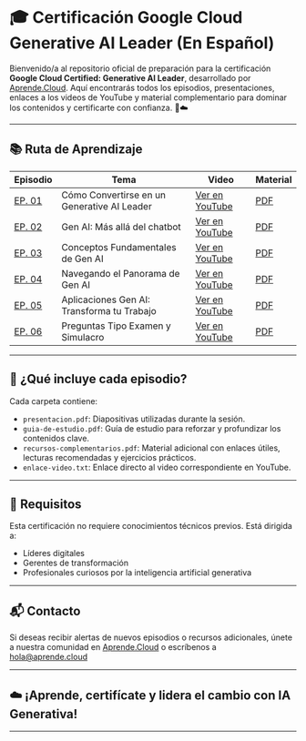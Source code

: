 # 🎓 Certificación Google Cloud Generative AI Leader (En Español)

Bienvenido/a al repositorio oficial de preparación para la certificación **Google Cloud Certified: Generative AI Leader**, desarrollado por [Aprende.Cloud](https://aprende.cloud). Aquí encontrarás todos los episodios, presentaciones, enlaces a los videos de YouTube y material complementario para dominar los contenidos y certificarte con confianza. 🤖☁️

---

## 📚 Ruta de Aprendizaje

| Episodio | Tema | Video | Material |
|----------|------|-------|----------|
| [EP. 01](ctr-gcp-generative-ai-leader-ep-01/) | Cómo Convertirse en un Generative AI Leader | [Ver en YouTube](https://www.youtube.com/watch?v=rVoZCRg24HM) | [PDF](ctr-gcp-generative-ai-leader-ep-01/presentacion.pdf) |
| [EP. 02](ctr-gcp-generative-ai-leader-ep-02/) | Gen AI: Más allá del chatbot | [Ver en YouTube](https://www.youtube.com/watch?v=rVoZCRg24HM) | [PDF](ctr-gcp-generative-ai-leader-ep-02/presentacion.pdf) |
| [EP. 03](ctr-gcp-generative-ai-leader-ep-03/) | Conceptos Fundamentales de Gen AI | [Ver en YouTube](https://www.youtube.com/watch?v=rVoZCRg24HM) | [PDF](ctr-gcp-generative-ai-leader-ep-03/presentacion.pdf) |
| [EP. 04](ctr-gcp-generative-ai-leader-ep-04/) | Navegando el Panorama de Gen AI | [Ver en YouTube](https://www.youtube.com/watch?v=rVoZCRg24HM) | [PDF](ctr-gcp-generative-ai-leader-ep-04/presentacion.pdf) |
| [EP. 05](ctr-gcp-generative-ai-leader-ep-05/) | Aplicaciones Gen AI: Transforma tu Trabajo | [Ver en YouTube](https://www.youtube.com/watch?v=rVoZCRg24HM) | [PDF](ctr-gcp-generative-ai-leader-ep-05/presentacion.pdf) |
| [EP. 06](ctr-gcp-generative-ai-leader-ep-06/) | Preguntas Tipo Examen y Simulacro | [Ver en YouTube](https://www.youtube.com/watch?v=rVoZCRg24HM) | [PDF](ctr-gcp-generative-ai-leader-ep-06/presentacion.pdf) |

---

## 🎯 ¿Qué incluye cada episodio?

Cada carpeta contiene:

- `presentacion.pdf`: Diapositivas utilizadas durante la sesión.
- `guia-de-estudio.pdf`: Guía de estudio para reforzar y profundizar los contenidos clave.
- `recursos-complementarios.pdf`: Material adicional con enlaces útiles, lecturas recomendadas y ejercicios prácticos.
- `enlace-video.txt`: Enlace directo al video correspondiente en YouTube.

---

## 📌 Requisitos

Esta certificación no requiere conocimientos técnicos previos. Está dirigida a:

- Líderes digitales
- Gerentes de transformación
- Profesionales curiosos por la inteligencia artificial generativa

---

## 📬 Contacto

Si deseas recibir alertas de nuevos episodios o recursos adicionales, únete a nuestra comunidad en [Aprende.Cloud](https://aprende.cloud) o escríbenos a hola@aprende.cloud

---

## ☁️ ¡Aprende, certifícate y lidera el cambio con IA Generativa!

---

